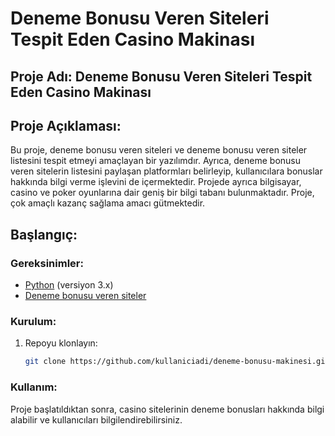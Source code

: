 # Deneme Bonusu Veren Siteleri Tespit Eden Casino Makinası

## Proje Adı: Deneme Bonusu Veren Siteleri Tespit Eden Casino Makinası

## Proje Açıklaması:

Bu proje, deneme bonusu veren siteleri ve deneme bonusu veren siteler listesini tespit etmeyi amaçlayan bir yazılımdır.
Ayrıca, deneme bonusu veren sitelerin listesini paylaşan platformları belirleyip, kullanıcılara bonuslar hakkında bilgi verme işlevini de içermektedir. Projede ayrıca bilgisayar, casino ve poker oyunlarına dair geniş bir bilgi tabanı bulunmaktadır. Proje, çok amaçlı kazanç sağlama amacı gütmektedir.

## Başlangıç:

### Gereksinimler:
- [Python](https://www.python.org/downloads/) (versiyon 3.x)
- [Deneme bonusu veren siteler](https://meessays.info/)

### Kurulum:
1. Repoyu klonlayın:
   ```sh
   git clone https://github.com/kullaniciadi/deneme-bonusu-makinesi.git
### Kullanım:
Proje başlatıldıktan sonra, casino sitelerinin deneme bonusları hakkında bilgi alabilir ve kullanıcıları bilgilendirebilirsiniz.


